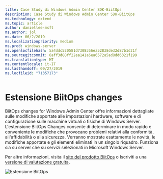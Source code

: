 ```yaml
---
title: Case Study di Windows Admin Center SDK-BiitOps
description: Case Study di Windows Admin Center SDK-BiitOps
ms.technology: extend
ms.topic: article
author: daniellee-msft
ms.author: jol
ms.date: 06/2/2019
ms.localizationpriority: medium
ms.prod: windows-server
ms.openlocfilehash: 5a4ddc520581d7308366ea52838de32d87b1d21f
ms.sourcegitcommit: 6aff3d88ff22ea141a6ea6572a5ad8dd6321f199
ms.translationtype: MT
ms.contentlocale: it-IT
ms.lasthandoff: 09/27/2019
ms.locfileid: "71357173"
---
```

# <a name="biitops-changes-extension"></a>Estensione BiitOps changes

BiitOps changes for Windows Admin Center offre informazioni dettagliate sulle modifiche apportate alle impostazioni hardware, software e di configurazione sulle macchine virtuali o fisiche di Windows Server. L'estensione BiitOps Changes consente di determinare in modo rapido e conveniente le modifiche che provocano problemi relativi alla conformità, all'affidabilità o alla sicurezza. Verranno mostrate esattamente le novità, le modifiche apportate e gli elementi eliminati in un singolo riquadro. Funziona sia su server che su servizi selezionati in Microsoft Windows Server.

Per altre informazioni, visita il [sito del prodotto BiitOps](http://www.biitops.com/solutions/changes-for-wac/) o Iscriviti a una [versione di valutazione gratuita](http://www.biitops.com/solutions/register-changes-for-wac/).

![Estensione BiitOps](../../media/extend-case-study-biitops/biitops-1.png)
